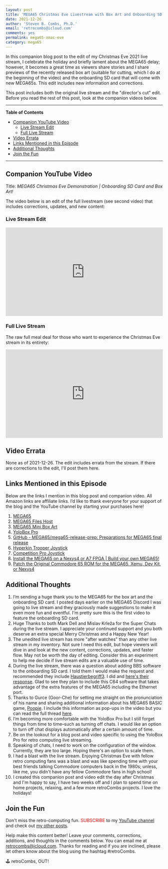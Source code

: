 ```yaml
---
layout: post
title: 'MEGA65 Christmas Eve Livestream with Box Art and Onboarding SD Card Preview'
date: 2021-12-26
author: 'Steven B. Combs, Ph.D.'
email: 'retrocombs@icloud.com'
comments: yes
permalink: mega65-xmas-eve
category: mega65
---
```


In this companion blog post to the edit of my Christmas Eve 2021 live stream, I celebrate the holiday and briefly lament about the MEGA65 delay; however, it becomes a great time as viewers share stories and I share previews of the recently released box art (suitable for cutting, which I do at the beginning of the video) and the onboarding SD card that will come with new MEGA65s. This edit includes new information and corrections.

This post includes both the original live stream and the "director's cut" edit. Before you read the rest of this post, look at the companion videos below.

----

**Table of Contents**

<!-- TOC -->

- [Companion YouTube Video](#companion-youtube-video)
  - [Live Stream Edit](#live-stream-edit)
  - [Full Live Stream](#full-live-stream)
- [Video Errata](#video-errata)
- [Links Mentioned in this Episode](#links-mentioned-in-this-episode)
- [Additional Thoughts](#additional-thoughts)
- [Join the Fun](#join-the-fun)

<!-- /TOC -->

----

## Companion YouTube Video

Title: _‌MEGA65 Christmas Eve Demonstration \| Onboarding SD Card and Box Art!_

The video below is an edit of the full livestream (see second video) that includes corrections, updates, and new content:

### Live Stream Edit

<div style="position:relative;padding-top:56.25%;"><p><iframe src="https://www.youtube.com/embed/lFM3mJO1M30" frameborder="0" allowfullscreen="true" mozallowfullscreen="true" webkitallowfullscreen="true" style="position:absolute;top:0;left:0;width:100%;height:100%;"></iframe></p></div>

### Full Live Stream

The raw full meal deal for those who want to experience the Christmas Eve stream in its entirety:

<div style="position:relative;padding-top:56.25%;"><p><iframe src="https://www.youtube.com/embed/-O0V4CBLKfM" frameborder="0" allowfullscreen="true" mozallowfullscreen="true" webkitallowfullscreen="true" style="position:absolute;top:0;left:0;width:100%;height:100%;"></iframe></p></div>

## Video Errata

None as of 2021-12-26. The edit includes errata from the stream. If there are corrections to the edit, I'll post them here.

## Links Mentioned in this Episode

Below are the links I mention in this blog post and companion video. All Amazon links are affiliate links. I’d like to thank everyone for your support of the blog and the YouTube channel by starting your purchases here!

1. [MEGA65](https://www.mega65.org)
2. [MEGA65 Files Host](https://files.mega65.org)
2. [MEGA65 Mini Box Art](https://files.mega65.org/html/filedetail.php?id=e1dfd237-cc9f-411f-be15-dbe7c2dfd40a)
3. [YoloBox Pro](https://amzn.to/3z7FTGj)
3. [GitHub - MEGA65/mega65-release-prep: Preparations for MEGA65 final release](https://github.com/MEGA65/mega65-release-prep)
4. [Hyperkin Trooper Joystick](https://amzn.to/3yZkdw1)
5. [Competition Pro Joystick](https://ebay.us/ETPFaq)
6. [Install the MEGA65 on a Nexys4 or A7 FPGA | Build your own MEGA65!](https://www.stevencombs.com/mega65-nexys)
7. [Patch the Original Commodore 65 ROM for the MEGA65, Xemu, Dev Kit, or Nexys4](https://www.stevencombs.com/patch-c65-rom)

## Additional Thoughts

1. I’m sending a huge thank you to the MEGA65 for the box art and the onboarding SD card. I posted days earlier on the MEGA65 Discord I was going to live stream and they graciously made suggestions to make it even more fun and eventful. I'm pretty sure this is the first video to feature the onboarding SD card.
2. Huge Thanks to both Mark Dell and Mislav Krleža for the Super Chats during the live stream. I appreciate your continued support and you both deserve an extra special Merry Christmas and a Happy New Year!
3. The unedited live stream has more "after watches" than any other live stream in my inventory. Not sure I need this edit, but hope viewers will dive in and look at the new content, corrections, updates, and faster flow. May not be worth the day of editing. Consider this an experiment to help me decide if live stream edits are a valuable use of time.
4. During the live stream, there was a question about adding BBS software to the onboarding SD card. I told them I would make the request and recommended they include [Haustierbegriff3](https://github.com/MEGA65/mega65-weeip). I did and [here's their response](https://discord.com/channels/719326990221574164/897206779702824980/924826612669755412). Glad to see they plan to include this C64 software that takes advantage of the extra features of the MEGA65 including the Ethernet port.
5. Thanks to Gurce (Goor-Che) for setting me straight on the pronunciation of his name and sharing additional information about his MEGA65 BASIC game, [Poopie](https://files.mega65.org?id=1ab7bc47-37ba-428a-8a6b-de1759a6e68c). I include this information as pop-ups in the video but you can read the full thread [here](https://discord.com/channels/719326990221574164/886188425143799818/924369504648167525).
6. I’m becoming more comfortable with the YoloBox Pro but I still forget things from time to time–such as turning off chats. I would like an option to turn off chat displays automatically after a certain amount of time. 
7. Be on the lookout for a blog post and video specific to using the YoloBox Pro for retro computing live streaming.
8. Speaking of chats, I need to work on the configuration of the window. Currently, they are too large. Hoping there's an option to scale them.
9. I had a blast with the live stream. Enjoying Christmas Eve with fellow retro computing fans was a blast and was like spending time with your best friends talking Commodore computers back in the 1980s; unless, like me, you didn't have any fellow Commodore fans in high school!
10. I created this companion post and video edit the day after Christmas and I'm happy to say, I have two weeks off and I plan to spend time on home projects, relaxing, and a few more retroCombs projects. I love the holidays!

## Join the Fun

Don't miss the retro-computing fun. <font color="red">SUBSCRIBE</font> to my [YouTube channel](https://www.youtube.com/stevencombs) and check out [my other posts](https://www.stevencombs.com).

Help make this content better! Leave your comments, corrections, additions, and thoughts in the comments below. You can email me at [retrocombs@icloud.com](mailto:retrocombs@icloud.com). Thanks for reading and if you are inclined, please let others know about the blog using the hashtag #retroCombs.

🕹️ retroCombs, OUT!
